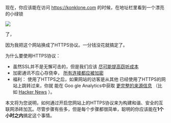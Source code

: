 现在，你应该能在访问 https://konklone.com 的时候，在地址栏里看到一个漂亮的小绿锁

![](http://static.oschina.net/uploads/img/201309/26075158_Itfq.png)

了，

因为我把这个网站换成了HTTPS协议。一分钱没花就搞定了。

为什么要使用HTTPS协议：

* 虽然SSL并不是无懈可击的，但是我们应该
  [尽可能提高窃听成本](http://www.theguardian.com/world/2013/sep/05/nsa-how-to-remain-secure-surveillance)
* 加密通讯不应心存侥幸，
  [所有连接都应被加密](http://www.tbray.org/ongoing/When/201x/2012/12/02/HTTPS)
* 福利： 使用了HTTPS之后，如果网站的访客是从其他
  已经使用了HTTPS的网站上跳转过来，你就
  能在
  Goo
  gle Analytics中获取
  [更完整的来源信息](http://stackoverflow.com/a/1361720/16075)
  （比如
  [Hacker News](https://news.ycombinator.com/)
  ）。

本文将为您说明，如何通过开启您网站上的HTTPS协议来为构建和谐、安全的互联网添砖加瓦。尽管步骤有些多，但是每个步骤都很简单，聪明的你应该能在**1个小时之内**搞定这个事情。

